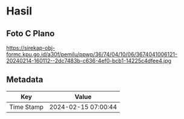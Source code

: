 # Hasil

## Foto C Plano

https://sirekap-obj-formc.kpu.go.id/a30f/pemilu/ppwp/36/74/04/10/06/3674041006121-20240214-160112--2dc7483b-c636-4ef0-bcb1-14225c4dfee4.jpg


## Metadata

| Key        | Value               |
| ---------- | ------------------- |
| Time Stamp | 2024-02-15 07:00:44 |



